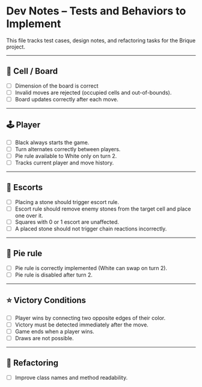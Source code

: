 # Dev Notes – Tests and Behaviors to Implement

This file tracks test cases, design notes, and refactoring tasks for the Brique project.

---

## 🏁️ Cell / Board

- [ ] Dimension of the board is correct
- [ ] Invalid moves are rejected (occupied cells and out-of-bounds).
- [ ] Board updates correctly after each move.

---

## 🕹️ Player

- [ ] Black always starts the game.
- [ ] Turn alternates correctly between players.
- [ ] Pie rule available to White only on turn 2.
- [ ] Tracks current player and move history.

---

## 🧩 Escorts
 
- [ ] Placing a stone should trigger escort rule.
- [ ] Escort rule should remove enemy stones from the target cell and place one over it.
- [ ] Squares with 0 or 1 escort are unaffected.
- [ ] A placed stone should not trigger chain reactions incorrectly.

---

## 🥧 Pie rule

- [ ] Pie rule is correctly implemented (White can swap on turn 2).
- [ ] Pie rule is disabled after turn 2.

---

## ⭐ Victory Conditions

- [ ] Player wins by connecting two opposite edges of their color.
- [ ] Victory must be detected immediately after the move.
- [ ] Game ends when a player wins.
- [ ] Draws are not possible.

---


## 🔁 Refactoring 

- [ ] Improve class names and method readability.
